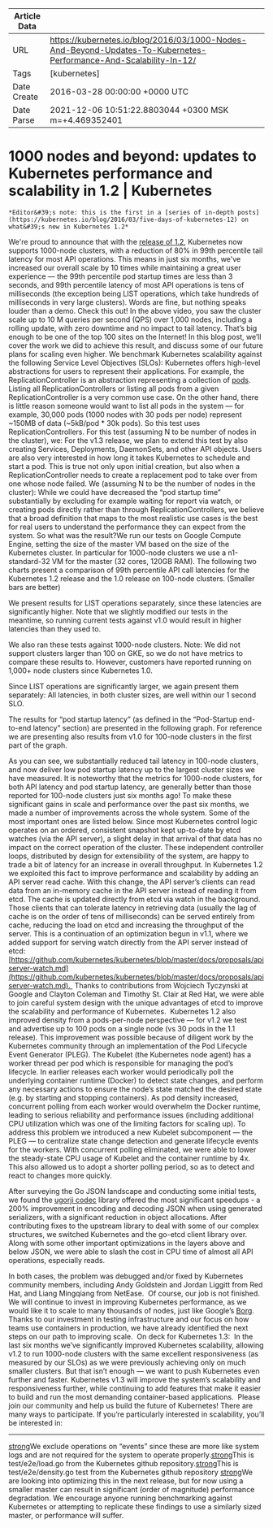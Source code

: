|             Article Data             ||
| ----------------- | ----------------- |
| URL               | https://kubernetes.io/blog/2016/03/1000-Nodes-And-Beyond-Updates-To-Kubernetes-Performance-And-Scalability-In-12/        |
| Tags              | [kubernetes]       |
| Date Create       | 2016-03-28 00:00:00 &#43;0000 UTC |
| Date Parse        | 2021-12-06 10:51:22.8803044 &#43;0300 MSK m=&#43;4.469352401  |

#  1000 nodes and beyond: updates to Kubernetes performance and scalability in 1.2  | Kubernetes

	
	
	
	
	*Editor&#39;s note: this is the first in a [series of in-depth posts](https://kubernetes.io/blog/2016/03/five-days-of-kubernetes-12) on what&#39;s new in Kubernetes 1.2*
We&#39;re proud to announce that with the [release of 1.2](https://kubernetes.io/blog/2016/03/kubernetes-1-2-even-more-performance-upgrades-plus-easier-application-deployment-and-management), Kubernetes now supports 1000-node clusters, with a reduction of 80% in 99th percentile tail latency for most API operations. This means in just six months, we&#39;ve increased our overall scale by 10 times while maintaining a great user experience — the 99th percentile pod startup times are less than 3 seconds, and 99th percentile latency of most API operations is tens of milliseconds (the exception being LIST operations, which take hundreds of milliseconds in very large clusters).
Words are fine, but nothing speaks louder than a demo. Check this out!
In the above video, you saw the cluster scale up to 10 M queries per second (QPS) over 1,000 nodes, including a rolling update, with zero downtime and no impact to tail latency. That’s big enough to be one of the top 100 sites on the Internet!
In this blog post, we’ll cover the work we did to achieve this result, and discuss some of our future plans for scaling even higher.
We benchmark Kubernetes scalability against the following Service Level Objectives (SLOs):
Kubernetes offers high-level abstractions for users to represent their applications. For example, the ReplicationController is an abstraction representing a collection of [pods](/docs/user-guide/pods/). Listing all ReplicationControllers or listing all pods from a given ReplicationController is a very common use case. On the other hand, there is little reason someone would want to list all pods in the system — for example, 30,000 pods (1000 nodes with 30 pods per node) represent ~150MB of data (~5kB/pod * 30k pods). So this test uses ReplicationControllers.
For this test (assuming N to be number of nodes in the cluster), we:
For the v1.3 release, we plan to extend this test by also creating Services, Deployments, DaemonSets, and other API objects.
Users are also very interested in how long it takes Kubernetes to schedule and start a pod. This is true not only upon initial creation, but also when a ReplicationController needs to create a replacement pod to take over from one whose node failed.
We (assuming N to be the number of nodes in the cluster):
While we could have decreased the “pod startup time” substantially by excluding for example waiting for report via watch, or creating pods directly rather than through ReplicationControllers, we believe that a broad definition that maps to the most realistic use cases is the best for real users to understand the performance they can expect from the system.
So what was the result?We run our tests on Google Compute Engine, setting the size of the master VM based on the size of the Kubernetes cluster. In particular for 1000-node clusters we use a n1-standard-32 VM for the master (32 cores, 120GB RAM).
The following two charts present a comparison of 99th percentile API call latencies for the Kubernetes 1.2 release and the 1.0 release on 100-node clusters. (Smaller bars are better)

We present results for LIST operations separately, since these latencies are significantly higher. Note that we slightly modified our tests in the meantime, so running current tests against v1.0 would result in higher latencies than they used to.

We also ran these tests against 1000-node clusters. Note: We did not support clusters larger than 100 on GKE, so we do not have metrics to compare these results to. However, customers have reported running on 1,000&#43; node clusters since Kubernetes 1.0.

Since LIST operations are significantly larger, we again present them separately: All latencies, in both cluster sizes, are well within our 1 second SLO.

The results for “pod startup latency” (as defined in the “Pod-Startup end-to-end latency” section) are presented in the following graph. For reference we are presenting also results from v1.0 for 100-node clusters in the first part of the graph.

As you can see, we substantially reduced tail latency in 100-node clusters, and now deliver low pod startup latency up to the largest cluster sizes we have measured. It is noteworthy that the metrics for 1000-node clusters, for both API latency and pod startup latency, are generally better than those reported for 100-node clusters just six months ago!
To make these significant gains in scale and performance over the past six months, we made a number of improvements across the whole system. Some of the most important ones are listed below.
Since most Kubernetes control logic operates on an ordered, consistent snapshot kept up-to-date by etcd watches (via the API server), a slight delay in that arrival of that data has no impact on the correct operation of the cluster. These independent controller loops, distributed by design for extensibility of the system, are happy to trade a bit of latency for an increase in overall throughput.
In Kubernetes 1.2 we exploited this fact to improve performance and scalability by adding an API server read cache. With this change, the API server’s clients can read data from an in-memory cache in the API server instead of reading it from etcd. The cache is updated directly from etcd via watch in the background. Those clients that can tolerate latency in retrieving data (usually the lag of cache is on the order of tens of milliseconds) can be served entirely from cache, reducing the load on etcd and increasing the throughput of the server. This is a continuation of an optimization begun in v1.1, where we added support for serving watch directly from the API server instead of etcd:[https://github.com/kubernetes/kubernetes/blob/master/docs/proposals/apiserver-watch.md](https://github.com/kubernetes/kubernetes/blob/master/docs/proposals/apiserver-watch.md). 
Thanks to contributions from Wojciech Tyczynski at Google and Clayton Coleman and Timothy St. Clair at Red Hat, we were able to join careful system design with the unique advantages of etcd to improve the scalability and performance of Kubernetes. 
Kubernetes 1.2 also improved density from a pods-per-node perspective — for v1.2 we test and advertise up to 100 pods on a single node (vs 30 pods in the 1.1 release). This improvement was possible because of diligent work by the Kubernetes community through an implementation of the Pod Lifecycle Event Generator (PLEG).
The Kubelet (the Kubernetes node agent) has a worker thread per pod which is responsible for managing the pod’s lifecycle. In earlier releases each worker would periodically poll the underlying container runtime (Docker) to detect state changes, and perform any necessary actions to ensure the node’s state matched the desired state (e.g. by starting and stopping containers). As pod density increased, concurrent polling from each worker would overwhelm the Docker runtime, leading to serious reliability and performance issues (including additional CPU utilization which was one of the limiting factors for scaling up).
To address this problem we introduced a new Kubelet subcomponent — the PLEG — to centralize state change detection and generate lifecycle events for the workers. With concurrent polling eliminated, we were able to lower the steady-state CPU usage of Kubelet and the container runtime by 4x. This also allowed us to adopt a shorter polling period, so as to detect and react to changes more quickly. 
 
After surveying the Go JSON landscape and conducting some initial tests, we found the [ugorji codec](https://github.com/ugorji/go) library offered the most significant speedups - a 200% improvement in encoding and decoding JSON when using generated serializers, with a significant reduction in object allocations. After contributing fixes to the upstream library to deal with some of our complex structures, we switched Kubernetes and the go-etcd client library over. Along with some other important optimizations in the layers above and below JSON, we were able to slash the cost in CPU time of almost all API operations, especially reads. 

In both cases, the problem was debugged and/or fixed by Kubernetes community members, including Andy Goldstein and Jordan Liggitt from Red Hat, and Liang Mingqiang from NetEase. 
Of course, our job is not finished. We will continue to invest in improving Kubernetes performance, as we would like it to scale to many thousands of nodes, just like Google’s [Borg](http://static.googleusercontent.com/media/research.google.com/en//pubs/archive/43438.pdf). Thanks to our investment in testing infrastructure and our focus on how teams use containers in production, we have already identified the next steps on our path to improving scale. 
On deck for Kubernetes 1.3: 
In the last six months we’ve significantly improved Kubernetes scalability, allowing v1.2 to run 1000-node clusters with the same excellent responsiveness (as measured by our SLOs) as we were previously achieving only on much smaller clusters. But that isn’t enough — we want to push Kubernetes even further and faster. Kubernetes v1.3 will improve the system’s scalability and responsiveness further, while continuing to add features that make it easier to build and run the most demanding container-based applications. 
Please join our community and help us build the future of Kubernetes! There are many ways to participate. If you’re particularly interested in scalability, you’ll be interested in: 

---
[strong](https://www.blogger.com/null)We exclude operations on “events” since these are more like system logs and are not required for the system to operate properly.[strong](https://www.blogger.com/null)This is test/e2e/load.go from the Kubernetes github repository.[strong](https://www.blogger.com/null)This is test/e2e/density.go test from the Kubernetes github repository [strong](https://www.blogger.com/null)We are looking into optimizing this in the next release, but for now using a smaller master can result in significant (order of magnitude) performance degradation. We encourage anyone running benchmarking against Kubernetes or attempting to replicate these findings to use a similarly sized master, or performance will suffer.


	

	


